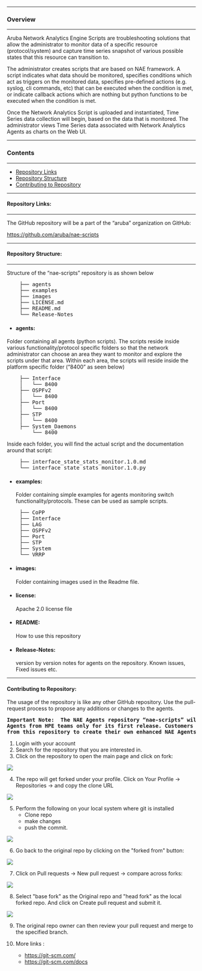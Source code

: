 ------------------------------------------------------------------------------

### Overview

------------------------------------------------------------------------------

Aruba Network Analytics Engine Scripts are troubleshooting solutions that 
allow the administrator to monitor data of a specific resource
(protocol/system) and capture time series snapshot of various possible
states that this resource can transition to.

The administrator creates scripts that are based on NAE framework. A script 
indicates what data should be monitored, specifies conditions which act as 
triggers on the monitored data, specifies pre-defined actions 
(e.g. syslog, cli commands, etc) that can be executed when the condition is
met, or indicate callback actions which are nothing but python functions to
be executed when the condition is met.

Once the Network Analytics Script is uploaded and instantiated, Time Series
data collection will begin, based on the data that is monitored. The 
administrator views Time Series data associated with Network Analytics Agents
as charts on the Web UI.

------------------------------------------------------------------------------

### Contents

------------------------------------------------------------------------------
- [Repository Links](#repo_links)
- [Repository Structure](#repo_structure)
- [Contributing to Repository](#repo_contribution)

------------------------------------------------------------------------------

<a id='repo_links'></a>
#### Repository Links:

------------------------------------------------------------------------------
The GitHub repository will be a part of the “aruba” organization on GitHub: 

https://github.com/aruba/nae-scripts

------------------------------------------------------------------------------

<a id='repo_structure'></a>
#### Repository Structure:

------------------------------------------------------------------------------
Structure of the “nae-scripts” repository is as shown below
<pre>
	├── agents
	├── examples
	├── images
	├── LICENSE.md
	├── README.md
	└── Release-Notes
</pre>

- #### agents:

Folder containing all agents (python scripts).  The scripts 
reside inside various functionality/protocol specific folders so that the 
network administrator can choose an area they want to monitor and explore the 
scripts under that area. Within each area, the scripts will reside inside the
platform specific folder (“8400” as seen below)
<pre>
	├── Interface
	│   └── 8400
	├── OSPFv2
	│   └── 8400
	├── Port
	│   └── 8400
	├── STP
	│   └── 8400
	├── System_Daemons
	    └── 8400
</pre>
Inside each folder, you will find the actual script and the documentation 
around that script: 
<pre>
	├── interface_state_stats_monitor.1.0.md
	└── interface_state_stats_monitor.1.0.py
</pre>

- #### examples:
	Folder containing simple examples for agents monitoring switch
	functionality/protocols. These can be used as sample scripts.
<pre>
	├── CoPP
	├── Interface
	├── LAG
	├── OSPFv2
	├── Port
	├── STP
	├── System
	└── VRRP
</pre>

- #### images:
	Folder containing images used in the Readme file.

- #### license: 
	Apache 2.0 license file

- #### README:
	How to use this repository 

- #### Release-Notes:
	version by version notes for agents on the repository. 
	Known issues, Fixed issues etc.

------------------------------------------------------------------------------

<a id='repo_contribution'></a>
#### Contributing to Repository:

The usage of the repository is like any other GitHub repository. Use the 
pull-request process to propose any additions or changes to the agents.

<pre>
<b>Important Note:  The NAE Agents repository “nae-scripts” will accept NAE 
Agents from HPE teams only for its first release. Customers can use content 
from this repository to create their own enhanced NAE Agents.</b>
</pre>

1. Login with your account
2. Search for the repository that you are interested in.
3. Click on the repository to open the main page and click on fork:

![](images/fork.jpg)

4. The repo will get forked under your profile. Click on Your 
Profile -> Repositories -> <reponame> and copy the clone URL

![](images/clone.jpg)

5. Perform the following on your local system where git is installed
	- Clone repo
	- make changes 
	- push the commit.

![](images/commit.jpg)

6. Go back to the original repo by clicking on the "forked from" button:

![](images/origrepo.jpg)

7. Click on Pull requests ->  New pull request -> compare across forks:

![](images/pullrequest.jpg)

8. Select "base fork" as the Original repo and "head fork" as the local forked
repo. And click on Create pull request and submit it.

![](images/compare.jpg)

 
9. The original repo owner can then review your pull request and merge to the
specified branch.

10. More links :
	- https://git-scm.com/
	- https://git-scm.com/docs

